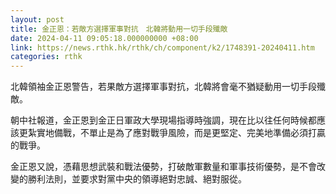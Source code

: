 ```yaml
---
layout: post
title: 金正恩：若敵方選擇軍事對抗　北韓將動用一切手段殲敵
date: 2024-04-11 09:05:18.000000000 +08:00
link: https://news.rthk.hk/rthk/ch/component/k2/1748391-20240411.htm
categories: rthk
---
```


北韓領袖金正恩警告，若果敵方選擇軍事對抗，北韓將會毫不猶疑動用一切手段殲敵。

朝中社報道，金正恩到金正日軍政大學現場指導時強調，現在比以往任何時候都應該更紮實地備戰，不單止是為了應對戰爭風險，而是更堅定、完美地準備必須打贏的戰爭。

金正恩又說，憑藉思想武裝和戰法優勢，打破敵軍數量和軍事技術優勢，是不會改變的勝利法則，並要求對黨中央的領導絕對忠誠、絕對服從。

